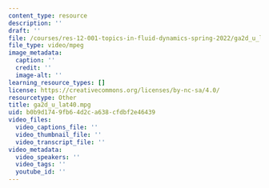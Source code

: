 ```yaml
---
content_type: resource
description: ''
draft: ''
file: /courses/res-12-001-topics-in-fluid-dynamics-spring-2022/ga2d_u_lat40.mpg
file_type: video/mpeg
image_metadata:
  caption: ''
  credit: ''
  image-alt: ''
learning_resource_types: []
license: https://creativecommons.org/licenses/by-nc-sa/4.0/
resourcetype: Other
title: ga2d_u_lat40.mpg
uid: b0b9d174-9fb6-4d2c-a638-cfdbf2e46439
video_files:
  video_captions_file: ''
  video_thumbnail_file: ''
  video_transcript_file: ''
video_metadata:
  video_speakers: ''
  video_tags: ''
  youtube_id: ''
---
```

